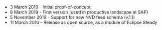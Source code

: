 * 3 March 2019 - Initial proof-of-concept
* 8 March 2019 - First version (used in productive landscape at SAP)
* 5 November 2019 - Support for new NVD feed schema (v.1.1)
* 11 March 2010 - Release as open source, as a module of Eclipse Steady
